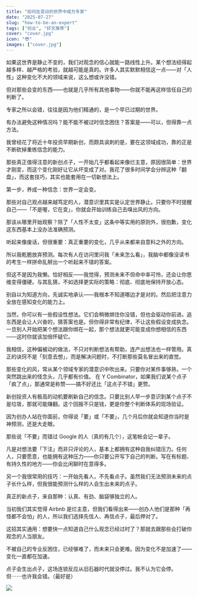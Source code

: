 ```yaml
---
title: "如何在变动的世界中成为专家"
date: "2025-07-27"
slug: "how-to-be-an-expert"
tags: ["创业", "好文推荐"]
cover: "cover.jpg"
icon: "😎"
images: ["cover.jpg"]
---
```

如果这世界是静止不变的，我们对观念的信心就能一路线性上升。某个想法经得起越多样、越严格的考验，就越可能是真的。许多人其实默默相信这一点——对「人性」这种变化不大的领域来说，这么想或许没错。



但对那些会变的东西——也就是几乎所有其他事物——你就不能再这样信任自己的判断了。



专家之所以会错，往往是因为他们精通的，是一个早已过期的世界。



有办法避免这种情况吗？能不能不被过时信念困住？答案是——可以，但得靠一点方法。



我曾经花了将近十年投资早期新创，而颇具讽刺的是，要在这领域成功，靠的正是不断砍掉重练信念的能力。



那些真正值得注意的新创点子，一开始几乎都看起来像烂主意，原因很简单：世界才刚变，而这个变化刚好让它从坏变成了对。我花了很多时间学会分辨这种「翻盘」，而这套技巧，其实也能套用在一切新想法上。



第一步，养成一种信念：世界一定会变。



那些对自己观点越来越笃定的人，潜意识里其实是认定世界静止。只要你不时提醒自己——「不是喔，它在变」，你就会开始训练自己去嗅出风的方向。



那该从哪里开始观察？除了「人性不太变」这条中等实用的原则外，很抱歉，变化这东西基本上没办法准确预测。



听起来像废话，但很重要：真正重要的变化，几乎从来都来自意料之外的方向。



所以我乾脆放弃预测。每次有人在访问里问我「未来怎么看」，我脑中都像没读书的考生一样拼命乱掰出一个听起来不错的答案。



但这不是因为我懒。恰好相反——我觉得，预测未来不但命中率可怜，还会让你思维变得僵硬。与其乱猜，不如选择更实际的策略：彻底、彻底地保持开放心态。



别自以为知道方向，先诚实地承认——我根本不知道哪边才是对的。然后把注意力全放在感知变化的能力上。



当然，你可以有一些假设性想法。它们会稍微绑住你没错，但也会驱动你前进。追东西是会让人兴奋的，猜答案也是。但你得非常有纪律，不让这些假设变成执念。
一旦别人开始把某个想法跟你绑在一起，那个想法就更可能变成你想相信的东西——这时你就该加倍怀疑它。



我相信，这种偏被动的做法，不只对判断想法有帮助，连产出想法也一样管用。真正的诀窍不是「刻意去想」，而是解决问题时，不打断那些莫名冒出来的直觉。



那些变化的风，常从某个领域专家的潜意识中吹出来。只要你对某件事够熟，一个突然跳出来的怪念头，几乎都有价值。
在 Y Combinator，如果我们说某个点子「疯了点」，那通常是称赞——搞不好还比「这点子不错」更赞。



新创投资人有极高的动机要刷新自己的信念。只要比别人早一步意识到某个点子不是垃圾，那就可能赚翻。这个回报不只是钱，更是你整个判断体系的现场验证。



因为创办人站在你面前，你得说「要」或「不要」，几个月后你就会知道你当时是神预测，还是大走眼。



那些说「不要」而错过 Google 的人（真的有几个），这笔帐会记一辈子。



凡是对想法要「下注」而非只评论的人，基本上都拥有这种自我纠错压力。任何人，只要愿意，也能拥有这种压力——你只要公开写下自己的判断。写在有标题、有持久性的地方——你会比闲聊时在意得多。



另一个我很常用的技巧：一开始先看人，不先看点子。虽然我们无法预测未来的点子长什么样，但我很能预测什么样的人会生出未来的点子。



真正的新点子，来自那种：认真、有劲、脑袋够独立的人。



当初我们其实觉得 Airbnb 是烂主意，但我们看得出来——创办人他们是那种「再怪都不会怕」的人，所以我们选择先信人、再信点子，最后押对了。



这招其实通用：想要快一点知道自己什么观念已经过时了？那就去跟那些会打破你观念的人当朋友。



不被自己的专业反困住，已经够难了，而未来只会更难。因为变化不是加速了——变化一直都在加速。



点子会生出点子，这场连锁反应从旧石器时代就没停过。我不认为它会停。
但⋯⋯也许我会错。（最好是）




![](https://prod-files-secure.s3.us-west-2.amazonaws.com/112d0858-5090-4d34-a606-b75eb8d65fd2/46476355-9cf3-4e99-9b7a-3531bc426380/1000202064.png?X-Amz-Algorithm=AWS4-HMAC-SHA256&X-Amz-Content-Sha256=UNSIGNED-PAYLOAD&X-Amz-Credential=ASIAZI2LB466VPWTSC5H%2F20250929%2Fus-west-2%2Fs3%2Faws4_request&X-Amz-Date=20250929T231140Z&X-Amz-Expires=3600&X-Amz-Security-Token=IQoJb3JpZ2luX2VjEFYaCXVzLXdlc3QtMiJHMEUCIDjHNg%2BiDJRBF17F7rsYGFDyMsWZmPM8gcuiefNYRwWtAiEA2VoCtrKXAaSR3YDsXKTHtckE8MAX8%2BF5NC1U9BidCR4qiAQI3%2F%2F%2F%2F%2F%2F%2F%2F%2F%2F%2FARAAGgw2Mzc0MjMxODM4MDUiDInaAd%2BbetkjWjjC%2FSrcA92SYKx%2B8fOAY54GK9y1EBk9BTSnNDuJjpTJAFgDOVVrUS7PoVX31FDdIyES7FDPTeug4u1ORJR%2FOEYtJx6jWAONUL08oMR0ho1Fdb1p7F5ec4pUCNUwT%2FqPwX8%2FhQIyeOLbWtb453Y2jd9R2k3%2BYpueDTOV8YyUGnJerX7wZwz7jcOv53IB51Ol7Jai1qQlSKyQIqe6RNeYXackHmS40Rmawh6Zh%2FfBQ6IqjfJkiEWasoM4nzhuz5Ufi1AeKKiAlElomnisKTfKQ8bPnQDMq%2Fsqx6vBZxzvOvq1NjvIWJPrOuWO590v59tQ6uMRWo9lL0R6DL%2B97BV82c3w2ZPzLmTxZVmt9wVgDsnN0fmh%2FUqNlWdNFhflm8YCyH02YLUulU6Ga3rtePdq4rMONkli7Z5Zjh0M2gTH7V4AD6SLUpFtBkZvH67ByxXawpWp5V6NU1K6iXTnIxjkoaAgR5rnEBivqJHKRHS5ej%2FBAvUc841U5pY8u7biJII%2BAKIM%2FIviqdsGt%2BuoBJkw4lmedmlDeboLEaeM%2Bw8H9V0nmaVRhPV1wTzuZBEj2ZRKItk8%2BfD96twm7gBM7hRMN6GytHDVGVKIdPIJ2XJ6TBvitFSuyfmIzez6SWfUwNq0UFhdMLSJ7MYGOqUBxyhYLCFzH4OLd4AyPRiPXHigQPKxg6V%2F91lLLgGy1KjarAPjwVH1URn7RBRYnpU35BanGOSQPdEqewQaRV0WnqQJbzeFCGTbrxoVY4%2F4UzXLkOzGEF4yqaGaYdWs9x9YEtSiFTFyTxobsz8n8dDSZ0ZirRfyALa7jcP9K%2FqwmMw8OJi7ICcNIK1e%2FDRq789pHfQOGK%2FH2iz%2BXAkmUqUle4vx7r7K&X-Amz-Signature=6322a4c9eafbff8666089fb948d3a751677ae53738fe743390c6f08006cbdb74&X-Amz-SignedHeaders=host&x-amz-checksum-mode=ENABLED&x-id=GetObject)

